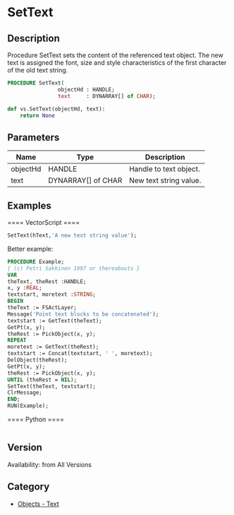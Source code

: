 # SetText

## Description
Procedure SetText sets the content of the referenced text object. The new text is assigned the font, size and style characteristics of the first character of the old text string.

```pascal
PROCEDURE SetText(
				objectHd : HANDLE;
				text     : DYNARRAY[] of CHAR);
```

```python
def vs.SetText(objectHd, text):
    return None
```

## Parameters
|Name|Type|Description|
|---|---|---|
|objectHd|HANDLE|Handle to text object.|
|text|DYNARRAY[] of CHAR|New text string value.|

## Examples
==== VectorScript ====
```pascal
SetText(hText,'A new text string value');
```
Better example:
```pascal
PROCEDURE Example;
{ (c) Petri Sakkinen 1997 or thereabouts } 
VAR
theText, theRest :HANDLE;
x, y :REAL; 
textstart, moretext :STRING;
BEGIN
theText := FSActLayer;
Message('Point text blocks to be concatenated');
textstart := GetText(theText);
GetPt(x, y);
theRest := PickObject(x, y);
REPEAT
moretext := GetText(theRest);
textstart := Concat(textstart, ' ', moretext);
DelObject(theRest);
GetPt(x, y);
theRest := PickObject(x, y);
UNTIL (theRest = NIL);
SetText(theText, textstart);
ClrMessage;
END;
RUN(Example);
```
==== Python ====
```python

```

## Version
Availability: from All Versions

## Category
* [Objects - Text](../Categories/Objects%20-%20Text.md)
